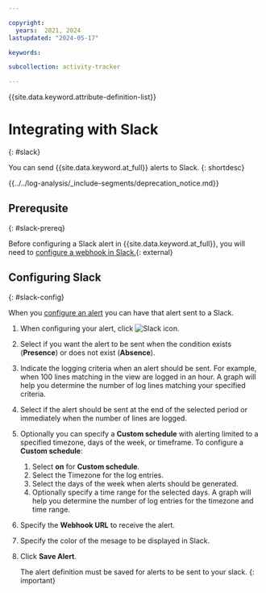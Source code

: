 ```yaml
---

copyright:
  years:  2021, 2024
lastupdated: "2024-05-17"

keywords:

subcollection: activity-tracker

---
```


{{site.data.keyword.attribute-definition-list}}

# Integrating with Slack
{: #slack}

You can send {{site.data.keyword.at_full}} alerts to Slack.
{: shortdesc}

<!-- Common deprecation statement -->
{{../../log-analysis/_include-segments/deprecation_notice.md}}

## Prerequsite
{: #slack-prereq}

Before configuring a Slack alert in {{site.data.keyword.at_full}}, you will need to [configure a webhook in Slack.](https://api.slack.com/messaging/webhooks){: external}

## Configuring Slack
{: #slack-config}

When you [configure an alert](/docs/log-analysis?topic=log-analysis-alerts) you can have that alert sent to a Slack.

1. When configuring your alert, click ![Slack icon](../images/slack.png "Slack icon").

2. Select if you want the alert to be sent when the condition exists (**Presence**) or does not exist (**Absence**).

3. Indicate the logging criteria when an alert should be sent.  For example, when 100 lines matching in the view are logged in an hour.  A graph will help you determine the number of log lines matching your specified criteria.

4. Select if the alert should be sent at the end of the selected period or immediately when the number of lines are logged.

5. Optionally you can specify a **Custom schedule** with alerting limited to a specified timezone, days of the week, or timeframe. To configure a **Custom schedule**:

    1. Select **on** for **Custom schedule**.
    2. Select the Timezone for the log entries.
    3. Select the days of the week when alerts should be generated.
    4. Optionally specify a time range for the selected days. A graph will help you determine the number of log entries for the timezone and time range.

6. Specify the **Webhook URL** to receive the alert.

7. Specify the color of the mesage to be displayed in Slack.

8. Click **Save Alert**.

   The alert definition must be saved for alerts to be sent to your slack.
   {: important}
